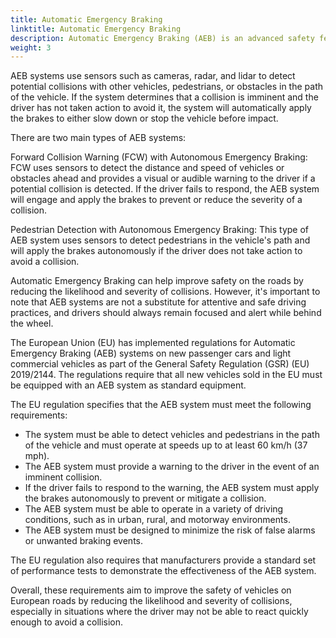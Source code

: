 ```yaml
---
title: Automatic Emergency Braking
linktitle: Automatic Emergency Braking
description: Automatic Emergency Braking (AEB) is an advanced safety feature found in many modern vehicles that can help prevent or mitigate collisions by applying the brakes autonomously if the driver fails to react to an impending collision.
weight: 3
---
```

<!-- markdownlint-disable MD033 -->

AEB systems use sensors such as cameras, radar, and lidar to detect potential collisions with other vehicles, pedestrians, or obstacles in the path of the vehicle. If the system determines that a collision is imminent and the driver has not taken action to avoid it, the system will automatically apply the brakes to either slow down or stop the vehicle before impact.

There are two main types of AEB systems:

Forward Collision Warning (FCW) with Autonomous Emergency Braking: FCW uses sensors to detect the distance and speed of vehicles or obstacles ahead and provides a visual or audible warning to the driver if a potential collision is detected. If the driver fails to respond, the AEB system will engage and apply the brakes to prevent or reduce the severity of a collision.

Pedestrian Detection with Autonomous Emergency Braking: This type of AEB system uses sensors to detect pedestrians in the vehicle's path and will apply the brakes autonomously if the driver does not take action to avoid a collision.

Automatic Emergency Braking can help improve safety on the roads by reducing the likelihood and severity of collisions. However, it's important to note that AEB systems are not a substitute for attentive and safe driving practices, and drivers should always remain focused and alert while behind the wheel.

The European Union (EU) has implemented regulations for Automatic Emergency Braking (AEB) systems on new passenger cars and light commercial vehicles as part of the General Safety Regulation (GSR) (EU) 2019/2144. The regulations require that all new vehicles sold in the EU must be equipped with an AEB system as standard equipment.

The EU regulation specifies that the AEB system must meet the following requirements:

- The system must be able to detect vehicles and pedestrians in the path of the vehicle and must operate at speeds up to at least 60 km/h (37 mph).
- The AEB system must provide a warning to the driver in the event of an imminent collision.
- If the driver fails to respond to the warning, the AEB system must apply the brakes autonomously to prevent or mitigate a collision.
- The AEB system must be able to operate in a variety of driving conditions, such as in urban, rural, and motorway environments.
- The AEB system must be designed to minimize the risk of false alarms or unwanted braking events.

The EU regulation also requires that manufacturers provide a standard set of performance tests to demonstrate the effectiveness of the AEB system.

Overall, these requirements aim to improve the safety of vehicles on European roads by reducing the likelihood and severity of collisions, especially in situations where the driver may not be able to react quickly enough to avoid a collision.

